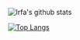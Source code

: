 ![Irfa's github stats](https://github-readme-stats.vercel.app/api?username=irfaardy&bg_color=30,159957,155799&title_color=fff&text_color=fff&count_private=true)

[![Top Langs](https://github-readme-stats.vercel.app/api/top-langs/?username=irfaardy)](https://github.com/anuraghazra/github-readme-stats)
